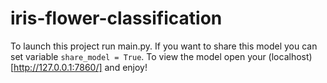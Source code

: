 # iris-flower-classification
To launch this project run main.py. If you want to share this model you can set variable `share_model = True`. To view the model open your (localhost)[http://127.0.0.1:7860/] and enjoy!
